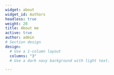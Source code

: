 ```yaml
---
widget: about
widget_id: Authors
headless: true
weight: 20
title: About me
active: true
author: admin
# Section design
design:
  # Use a 1-column layout
  columns: "3"
  # Use a dark navy background with light text.

---
```

